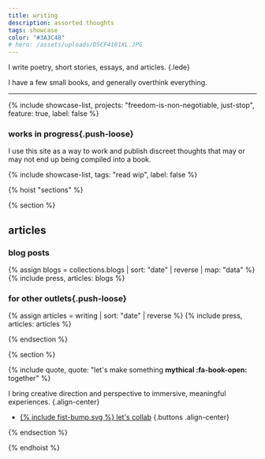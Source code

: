 ```yaml
---
title: writing
description: assorted thoughts
tags: showcase
color: "#3A3C48"
# hero: /assets/uploads/DSCF4101XL.JPG
---
```


I write poetry, short stories, essays, and articles.
{.lede} 

I have a few small books, and generally overthink everything.

***

{% include showcase-list, projects: "freedom-is-non-negotiable, just-stop", feature: true, label: false %}

### works in progress{.push-loose}
I use this site as a way to work and publish discreet thoughts that may or may not end up being compiled into a book.

{% include showcase-list, tags: "read wip", label: false %}

{% hoist "sections" %}

{% section %}
## articles

### blog posts
{% assign  blogs = collections.blogs | sort: "date" | reverse | map: "data" %}
{% include press, articles: blogs %}

### for other outlets{.push-loose}
{% assign articles = writing | sort: "date" | reverse %}
{% include press, articles: articles %}

{% endsection %}


{% section %}

{% include quote, quote: "let's make something **mythical :fa-book-open:** together" %}

I bring creative direction and perspective to immersive, meaningful experiences.
{.align-center}

* [{% include fist-bump.svg %} let's collab](/collab)
{.buttons .align-center}

{% endsection %}

{% endhoist %}